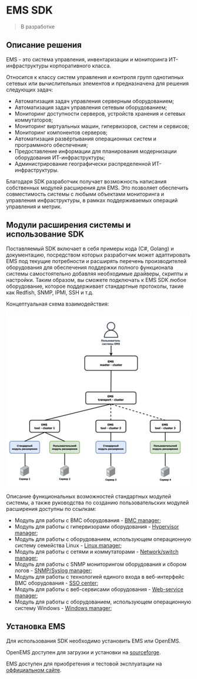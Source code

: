 # EMS SDK

> В разработке
> 
## Описание решения

EMS - это система управления, инвентаризации и мониторинга ИТ-инфраструктуры корпоративного класса.

Относится к классу систем управления и контроля групп однотипных сетевых или вычислительных элементов и предназначена для решения следующих задач:

- Автоматизация задач управления серверным оборудованием;
- Автоматизация задач управления сетевым оборудованием;
- Мониторинг доступности серверов, устройств хранения и сетевых коммутаторов;
- Мониторинг виртуальных машин, гипервизоров, систем и сервисов;
- Мониторинг компонентов серверов;
- Автоматизация развёртывания операционных систем и программного обеспечения;
- Предоставление информации для планирования модернизации оборудования ИТ-инфраструктуры;
- Администрирование географически распределенной ИТ-инфраструктуры.

Благодаря SDK разработчик получает возможность написания собственных модулей расширения для EMS.
Это позволяет обеспечить совместимость системы с любыми объектами мониторинга и управления инфраструктуры, в рамках поддерживаемых операций управления и метрик.

## Модули расширения системы и использование SDK
  
Поставляемый SDK включает в себя примеры кода (С#, Golang) и документацию, посредством которых разработчик может адаптировать EMS под текущие потребности и расширять перечень производителей оборудования для обеспечения поддержки полного функционала системы самостоятельно добавляя необходимые драйверы, скрипты и настройки. Таким образом, вы сможете подключать к EMS SDK любое оборудование, которое поддерживает стандартные протоколы, такие как Redfish, SNMP, IPMI, SSH и т.д.

Концептуальная схема взаимодействия:

![Схема взаимодействия](sdk.png)

Описание функциональных возможностей стандартных модулей системы, а также руководства по созданию пользовательских модулей расширения доступны по ссылкам:

- Модуль для работы с BMC оборудования - [BMC manager](extend_bmc);
- Модуль для работы с гипервизорами оборудования - [Hypervisor manager](extend_hypervisor);
- Модуль для работы с оборудованием, использующем операционную систему семейства Linux - [Linux manager](extend_linux);
- Модуль для работы с сетями и коммутаторами - [Network/switch manager](extend_network_switch);
- Модуль для работы с SNMP мониторингом оборудования и сбором логов - [SNMP/Syslog manager](extend_snmp);
- Модуль для работы с технологией единого входа в веб-интерфейс BMC оборудования - [SSO center](extend_sso_bmc);
- Модуль для работы с веб-сервисами оборудования - [Web-service manager](extend_web_service);
- Модуль для работы с оборудованием, использующем операционную систему Windows - [Windows manager](extend_windows);

## Установка EMS

Для использования SDK необходимо установить EMS или OpenEMS.

OpenEMS доступен для загрузки и установки на [sourceforge](https://sourceforge.net/projects/ems/).

EMS доступен для приобретения и тестовой эксплуатации на [оффициальном сайте](https://gagarin.me/ems).
